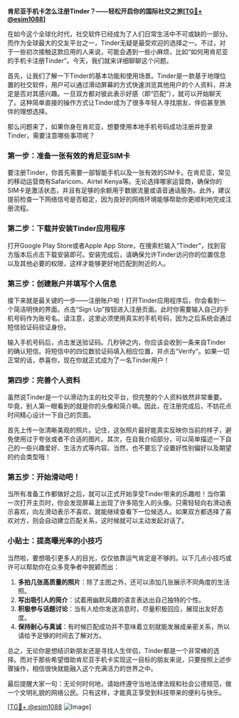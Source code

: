**肯尼亚手机卡怎么注册Tinder？——轻松开启你的国际社交之旅[[TG💪+ @esim1088](https://t.me/s/esim1088)]**

在如今这个全球化时代，社交软件已经成为了人们日常生活中不可或缺的一部分。而作为全球最大的交友平台之一，Tinder无疑是最受欢迎的选择之一。不过，对于一些初次接触这款应用的人来说，可能会遇到一些小麻烦，比如“如何用肯尼亚的手机卡注册Tinder”。今天，我们就来详细聊聊这个问题。

首先，让我们了解一下Tinder的基本功能和使用场景。Tinder是一款基于地理位置的社交软件，用户可以通过滑动屏幕的方式快速浏览其他用户的个人资料，并决定是否对其感兴趣。一旦双方都对彼此表示好感（即“匹配”），就可以开始聊天了。这种简单直接的操作方式让Tinder成为了很多年轻人寻找朋友、伴侣甚至旅伴的理想选择。

那么问题来了，如果你身在肯尼亚，想要使用本地手机号码成功注册并登录Tinder，需要注意哪些事项呢？

### 第一步：准备一张有效的肯尼亚SIM卡

要注册Tinder，你首先需要一部智能手机以及一张有效的SIM卡。在肯尼亚，常见的移动运营商有Safaricom、Airtel Kenya等。无论选择哪家运营商，确保你的SIM卡是激活状态，并且有足够的余额用于数据流量或语音通话服务。此外，建议提前检查一下网络信号是否稳定，因为良好的网络环境能够帮助你更顺利地完成注册流程。

### 第二步：下载并安装Tinder应用程序

打开Google Play Store或者Apple App Store，在搜索栏输入“Tinder”，找到官方版本后点击下载安装即可。安装完成后，请确保允许Tinder访问你的位置信息以及其他必要的权限，这样才能够更好地匹配到附近的人。

### 第三步：创建账户并填写个人信息

接下来就是最关键的一步——注册账户啦！打开Tinder应用程序后，你会看到一个简洁明快的界面。点击“Sign Up”按钮进入注册页面。此时你需要输入自己的手机号码作为账号名。请注意，这里必须使用真实的手机号码，因为之后系统会通过短信验证码验证身份。

输入手机号码后，点击发送验证码。几秒钟之内，你应该会收到一条来自Tinder的确认短信。将短信中的四位数验证码填入相应位置，并点击“Verify”。如果一切正常的话，恭喜你，现在你就正式成为了一名Tinder用户！

### 第四步：完善个人资料

虽然说Tinder是一个以滑动为主的社交平台，但完整的个人资料依然非常重要。毕竟，别人第一眼看到的就是你的头像和简介嘛。因此，在注册完成后，不妨花点时间精心设计一下自己的页面。

首先上传一张清晰美观的照片。记住，这张照片最好能真实反映你当前的样子，避免使用过于夸张或者不合适的图片。其次，在自我介绍部分，可以简单描述一下自己的一些兴趣爱好、生活方式等内容。当然，也不要忘了设置好性别偏好以及期望的约会类型哦！

### 第五步：开始滑动吧！

当所有准备工作都做好之后，就可以正式开始享受Tinder带来的乐趣啦！当你第一次打开主页时，你会发现屏幕上出现了许多陌生人的头像。只需轻轻向右滑动表示喜欢，向左滑动表示不喜欢，就能继续查看下一位候选人。如果双方都选择了喜欢对方，则会自动建立匹配关系，这时候就可以主动发起对话了。

### 小贴士：提高曝光率的小技巧

当然啦，要想吸引更多人的目光，仅仅依靠运气肯定是不够的。以下几点小技巧或许可以帮助你在众多竞争者中脱颖而出：

1. **多拍几张高质量的照片**：除了主图之外，还可以添加几张展示不同角度的生活照。
2. **写出吸引人的简介**：试着用幽默风趣的语言表达出自己独特的个性。
3. **积极参与话题讨论**：当有人给你发送消息时，尽量积极回应，展现出友好态度。
4. **保持耐心与真诚**：有时候匹配成功并不意味着立刻就能发展成亲密关系，所以请给予足够的时间去了解对方。

总之，无论你是想结识新朋友还是寻找人生伴侣，Tinder都是一个非常棒的选择。而对于那些希望借助肯尼亚手机卡实现这一目标的朋友来说，只要按照上述步骤操作，相信很快就能融入这个充满活力的世界之中。

最后提醒大家一句：无论何时何地，请始终遵守当地法律法规和社会公德规范，做一个文明礼貌的网络公民。只有这样，才能真正享受到科技带来的便利与快乐。

[[TG💪+ @esim1088](https://t.me/s/esim1088) ![Image](https://i.postimg.cc/4NQfJmqS/Snipaste-2025-05-13-00-14-12.png)]